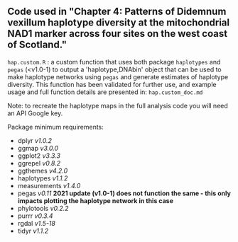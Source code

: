 ## Code used in "Chapter 4: Patterns of Didemnum vexillum haplotype diversity at the mitochondrial NAD1 marker across four sites on the west coast of Scotland."

`hap.custom.R` : a custom function that uses both package `haplotypes` and `pegas` (<v1.0-1) to output a 'haplotype,DNAbin' object that can be used to make haplotype networks using `pegas` and generate estimates of haplotype diversity. 
This function has been validated for further use, and example usage and full function details are presented in: `hap.custom_doc.md`


Note: to recreate the haplotype maps in the full analysis code you will need an API Google key. 

Package minimum requirements: 

- dplyr *v1.0.2*
- ggmap *v3.0.0*
- ggplot2 *v3.3.3*
- ggrepel *v0.8.2*
- ggthemes *v4.2.0*
- haplotypes *v1.1.2*
- measurements *v1.4.0*
- pegas *v0.11*   **2021 update (v1.0-1) does not function the same - this only impacts plotting the haplotype network in this case**
- phylotools *v0.2.2*
- purrr *v0.3.4*
- rgdal *v1.5-18*
- tidyr *v1.1.2*
